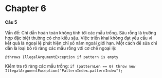# Chapter 6

#### Câu 5

Vấn đề: Chỉ dẫn hoàn toàn không tính tới các mẫu trống. Sâu rỗng là trường hợp đặc biệt thường có cho kiểu sâu. Việc triển khai không đạt yêu cầu vì kết quả là ngoại lệ phát hiện chỉ số nằm ngoài giới hạn. Một cách để sửa chỉ dẫn là loại bỏ rõ ràng các mẫu rỗng với cơ chế ngoại lệ:

`@throws IllegalArgumentException if pattern is empty`

Kiểm tra rõ ràng các mẫu trống:
`if (patternLen == 0) throw new IllegalArgumentException("PatternIndex.patternIndex");`
